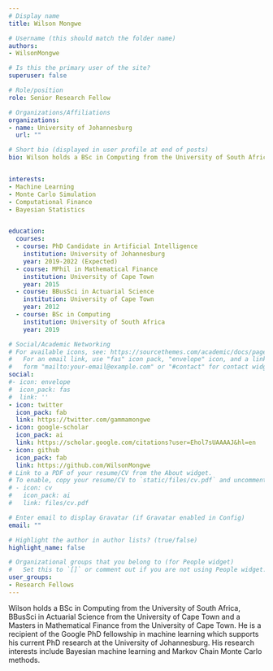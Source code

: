 ```yaml
---
# Display name
title: Wilson Mongwe

# Username (this should match the folder name)
authors:
- WilsonMongwe

# Is this the primary user of the site?
superuser: false

# Role/position
role: Senior Research Fellow

# Organizations/Affiliations
organizations:
- name: University of Johannesburg
  url: ""

# Short bio (displayed in user profile at end of posts)
bio: Wilson holds a BSc in Computing from the University of South Africa, BBusSci in Actuarial Science from the University of Cape Town and a Masters in Mathematical Finance from the University of Cape Town. He is a recipient of the Google PhD fellowship in machine learning which supports his current PhD research at the University of Johannesburg. His research interests include Bayesian machine learning and Markov Chain Monte Carlo methods.


interests:
- Machine Learning
- Monte Carlo Simulation
- Computational Finance
- Bayesian Statistics


education:
  courses:
  - course: PhD Candidate in Artificial Intelligence
    institution: University of Johannesburg
    year: 2019-2022 (Expected)
  - course: MPhil in Mathematical Finance
    institution: University of Cape Town
    year: 2015
  - course: BBusSci in Actuarial Science
    institution: University of Cape Town
    year: 2012
  - course: BSc in Computing
    institution: University of South Africa
    year: 2019

# Social/Academic Networking
# For available icons, see: https://sourcethemes.com/academic/docs/page-builder/#icons
#   For an email link, use "fas" icon pack, "envelope" icon, and a link in the
#   form "mailto:your-email@example.com" or "#contact" for contact widget.
social:
#- icon: envelope
#  icon_pack: fas
#  link: ''
- icon: twitter
  icon_pack: fab
  link: https://twitter.com/gammamongwe
- icon: google-scholar
  icon_pack: ai
  link: https://scholar.google.com/citations?user=Ehol7sUAAAAJ&hl=en
- icon: github
  icon_pack: fab
  link: https://github.com/WilsonMongwe
# Link to a PDF of your resume/CV from the About widget.
# To enable, copy your resume/CV to `static/files/cv.pdf` and uncomment the lines below.
# - icon: cv
#   icon_pack: ai
#   link: files/cv.pdf

# Enter email to display Gravatar (if Gravatar enabled in Config)
email: ""

# Highlight the author in author lists? (true/false)
highlight_name: false

# Organizational groups that you belong to (for People widget)
#   Set this to `[]` or comment out if you are not using People widget.
user_groups:
- Research Fellows
---
```

Wilson holds a BSc in Computing from the University of South Africa, BBusSci in Actuarial Science from the University of Cape Town and a Masters in Mathematical Finance from the University of Cape Town. He is a recipient of the Google PhD fellowship in machine learning which supports his current PhD research at the University of Johannesburg. His research interests include Bayesian machine learning and Markov Chain Monte Carlo methods.